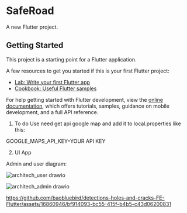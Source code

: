 # SafeRoad

A new Flutter project.

## Getting Started

This project is a starting point for a Flutter application.

A few resources to get you started if this is your first Flutter project:

- [Lab: Write your first Flutter app](https://docs.flutter.dev/get-started/codelab)
- [Cookbook: Useful Flutter samples](https://docs.flutter.dev/cookbook)

For help getting started with Flutter development, view the
[online documentation](https://docs.flutter.dev/), which offers tutorials,
samples, guidance on mobile development, and a full API reference.

1. To do
  Use need get api google map and add it to local.properties like this:

  GOOGLE_MAPS_API_KEY=YOUR API KEY

2. UI App

Admin and user diagram:

![architech_user drawio](https://github.com/baobluebird/detections-holes-and-cracks-FE-Flutter/assets/16860946/cc70a950-8c5c-491d-bffd-e539653e217a)

![architech_admin drawio](https://github.com/baobluebird/detections-holes-and-cracks-FE-Flutter/assets/16860946/abfba7d4-f9b7-467c-ba13-edaa99ad9f95)



https://github.com/baobluebird/detections-holes-and-cracks-FE-Flutter/assets/16860946/bf914093-bc55-415f-b4b5-c43d06200831

